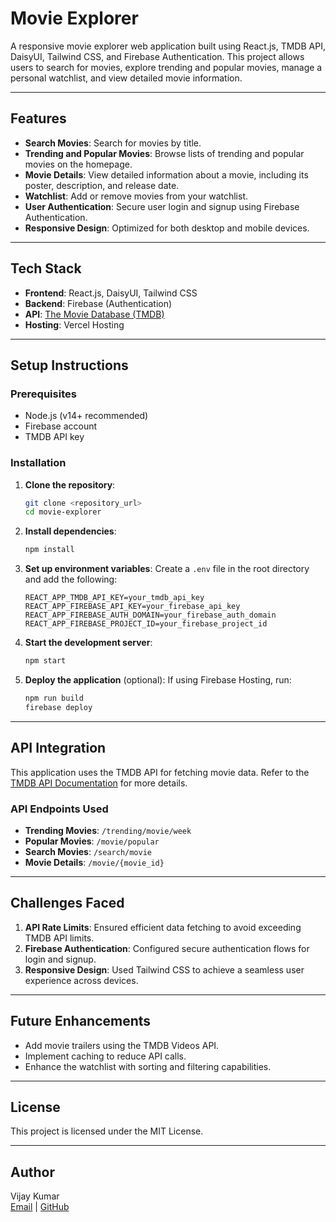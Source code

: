 # Movie Explorer

A responsive movie explorer web application built using React.js, TMDB API, DaisyUI, Tailwind CSS, and Firebase Authentication. This project allows users to search for movies, explore trending and popular movies, manage a personal watchlist, and view detailed movie information.

---

## Features

- **Search Movies**: Search for movies by title.
- **Trending and Popular Movies**: Browse lists of trending and popular movies on the homepage.
- **Movie Details**: View detailed information about a movie, including its poster, description, and release date.
- **Watchlist**: Add or remove movies from your watchlist.
- **User Authentication**: Secure user login and signup using Firebase Authentication.
- **Responsive Design**: Optimized for both desktop and mobile devices.

---

## Tech Stack

- **Frontend**: React.js, DaisyUI, Tailwind CSS
- **Backend**: Firebase (Authentication)
- **API**: [The Movie Database (TMDB)](https://www.themoviedb.org/documentation/api)
- **Hosting**: Vercel Hosting

---

## Setup Instructions

### Prerequisites

- Node.js (v14+ recommended)
- Firebase account
- TMDB API key

### Installation

1. **Clone the repository**:
   ```bash
   git clone <repository_url>
   cd movie-explorer
   ```

2. **Install dependencies**:
   ```bash
   npm install
   ```

3. **Set up environment variables**:
   Create a `.env` file in the root directory and add the following:
   ```env
   REACT_APP_TMDB_API_KEY=your_tmdb_api_key
   REACT_APP_FIREBASE_API_KEY=your_firebase_api_key
   REACT_APP_FIREBASE_AUTH_DOMAIN=your_firebase_auth_domain
   REACT_APP_FIREBASE_PROJECT_ID=your_firebase_project_id
   ```

4. **Start the development server**:
   ```bash
   npm start
   ```

5. **Deploy the application** (optional):
   If using Firebase Hosting, run:
   ```bash
   npm run build
   firebase deploy
   ```

---

## API Integration

This application uses the TMDB API for fetching movie data. Refer to the [TMDB API Documentation](https://developers.themoviedb.org/3/getting-started) for more details.

### API Endpoints Used

- **Trending Movies**: `/trending/movie/week`
- **Popular Movies**: `/movie/popular`
- **Search Movies**: `/search/movie`
- **Movie Details**: `/movie/{movie_id}`


---

## Challenges Faced

1. **API Rate Limits**: Ensured efficient data fetching to avoid exceeding TMDB API limits.
2. **Firebase Authentication**: Configured secure authentication flows for login and signup.
3. **Responsive Design**: Used Tailwind CSS to achieve a seamless user experience across devices.

---

## Future Enhancements

- Add movie trailers using the TMDB Videos API.
- Implement caching to reduce API calls.
- Enhance the watchlist with sorting and filtering capabilities.

---

## License

This project is licensed under the MIT License.

---

## Author

Vijay Kumar  
[Email](mailto:vijaykumar_23se170@dtu.ac.in) | [GitHub](https://github.com/vijaykr338)

```
